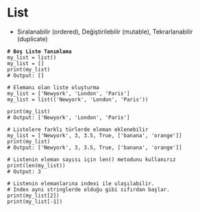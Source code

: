 # List

* Sıralanabilir (ordered), Değiştirilebilir (mutable), Tekrarlanabilir (duplicate)

<pre><code><strong># Boş Liste Tanımlama
</strong>my_list = list()
my_list = []
print(my_list) 
# Output: []

# Elemanı olan liste oluşturma
my_list = ['Newyork', 'London', 'Paris']
my_list = list(('Newyork', 'London', 'Paris'))

print(my_list) 
# Output: ['Newyork', 'London', 'Paris']

# Listelere farklı türlerde eleman eklenebilir
my_list = ['Newyork', 3, 3.5, True, ['banana', 'orange']]
print(my_list) 
# Output: ['Newyork', 3, 3.5, True, ['banana', 'orange']]

# Listenin eleman sayısı için len() metodunu kullanırız
print(len(my_list)) 
# Output: 3

# Listenin elemanlarına indexi ile ulaşılabilir. 
# Index aynı stringlerde olduğu gibi sıfırdan başlar.
print(my_list[2])
print(my_list[-1])</code></pre>
